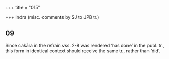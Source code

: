 +++
title = "015"

+++
Indra (misc. comments by SJ to JPB tr.)

## 09
Since cakāra in the refrain vss. 2-8 was rendered ‘has done’ in the publ. tr., this form in identical context should receive the same tr., rather than ‘did’.
